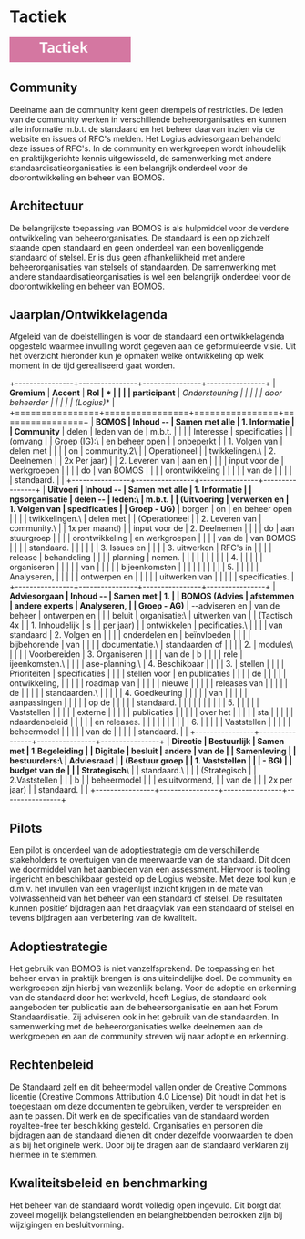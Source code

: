 

# Tactiek

![Tactiek](images/image7.png "Tactiek")

## Community

Deelname aan de community kent geen drempels of restricties. De leden
van de community werken in verschillende beheerorganisaties en kunnen
alle informatie m.b.t. de standaard en het beheer daarvan inzien via de
website en issues of RFC\'s melden. Het Logius adviesorgaan behandeld
deze issues of RFC's. In de community en werkgroepen wordt inhoudelijk
en praktijkgerichte kennis uitgewisseld, de samenwerking met andere
standaardisatieorganisaties is een belangrijk onderdeel voor de
doorontwikkeling en beheer van BOMOS.

## Architectuur

De belangrijkste toepassing van BOMOS is als hulpmiddel voor de verdere
ontwikkeling van beheerorganisaties. De standaard is een op zichzelf
staande open standaard en geen onderdeel van een bovenliggende standaard
of stelsel. Er is dus geen afhankelijkheid met andere beheerorganisaties
van stelsels of standaarden. De samenwerking met andere
standaardisatieorganisaties is wel een belangrijk onderdeel voor de
doorontwikkeling en beheer van BOMOS.

## Jaarplan/Ontwikkelagenda

Afgeleid van de doelstellingen is voor de standaard een ontwikkelagenda
opgesteld waarmee invulling wordt gegeven aan de geformuleerde visie.
Uit het overzicht hieronder kun je opmaken welke ontwikkeling op welk
moment in de tijd gerealiseerd gaat worden.

+----------------+----------------+----------------+----------------+
| **Gremium**    | **Accent**     | **Rol          | *              |
|                |                | participant**  | *Ondersteuning |
|                |                |                | door beheerder |
|                |                |                | (Logius)**     |
+================+================+================+================+
| **BOMOS        | Inhoud --      | Samen met alle | 1\. Informatie |
| Community**    | delen          | leden van de   | m.b.t.         |
|                |                | Interesse      | specificaties  |
| (omvang        |                | Groep (IG):\   | en beheer open |
| onbeperkt      |                | 1. Volgen van  | delen met      |
|                |                | on             | community.2\   |
| Operationeel   |                | twikkelingen.\ | 2. Deelnemen   |
| 2x Per jaar)   |                | 2. Leveren van | aan en         |
|                |                | input voor de  | werkgroepen    |
|                |                | do             | van BOMOS      |
|                |                | orontwikkeling |                |
|                |                | van de         |                |
|                |                | standaard.     |                |
+----------------+----------------+----------------+----------------+
| **Uitvoeri     | Inhoud --      | Samen met alle | 1\. Informatie |
| ngsorganisatie | delen --       | leden:\        | m.b.t.         |
| (Uitvoering    | verwerken en   | 1. Volgen van  | specificaties  |
| Groep - UG)**  | borgen         | on             | en beheer open |
|                |                | twikkelingen.\ | delen met      |
| (Operationeel  |                | 2. Leveren van | community.\    |
| 1x per maand)  |                | input voor de  | 2. Deelnemen   |
|                |                | do             | aan stuurgroep |
|                |                | orontwikkeling | en werkgroepen |
|                |                | van de         | van BOMOS      |
|                |                | standaard.     |                |
|                |                |                | 3\. Issues en  |
|                |                | 3\. uitwerken  | RFC's in       |
|                |                | release        | behandeling    |
|                |                | planning       | nemen.         |
|                |                |                |                |
|                |                |                | 4\.            |
|                |                |                | organiseren    |
|                |                |                | van            |
|                |                |                | bijeenkomsten  |
|                |                |                |                |
|                |                |                | 5\.            |
|                |                |                | Analyseren,    |
|                |                |                | ontwerpen en   |
|                |                |                | uitwerken van  |
|                |                |                | specificaties. |
+----------------+----------------+----------------+----------------+
| **Adviesorgaan | Inhoud --      | Samen met      | 1\.            |
| BOMOS (Advies  | afstemmen      | andere experts | Analyseren,    |
| Groep - AG)**  | --adviseren en | van de beheer  | ontwerpen en   |
|                | beluit         | organisatie:\  | uitwerken van  |
| (Tactisch 4x   |                | 1. Inhoudelijk | s              |
| per jaar)      |                | ontwikkelen    | pecificaties.\ |
|                |                | van standaard  | 2. Volgen en   |
|                |                | onderdelen en  | beïnvloeden    |
|                |                | bijbehorende   | van            |
|                |                | documentatie.\ | standaarden of |
|                |                | 2.             | modules\       |
|                |                | Voorbereiden   | 3. Organiseren |
|                |                | van de         | b              |
|                |                | rele           | ijeenkomsten.\ |
|                |                | ase-planning.\ | 4. Beschikbaar |
|                |                | 3.             | stellen        |
|                |                | Prioriteiten   | specificaties  |
|                |                | stellen voor   | en publicaties |
|                |                | de             |                |
|                |                | ontwikkeling,  |                |
|                |                | roadmap van    |                |
|                |                | nieuwe         |                |
|                |                | releases van   |                |
|                |                | de             |                |
|                |                | standaarden.\  |                |
|                |                | 4. Goedkeuring |                |
|                |                | van            |                |
|                |                | aanpassingen   |                |
|                |                | op de          |                |
|                |                | standaard.     |                |
|                |                |                |                |
|                |                | 5\.            |                |
|                |                | Vaststellen    |                |
|                |                | externe        |                |
|                |                | publicaties    |                |
|                |                | over het       |                |
|                |                | sta            |                |
|                |                | ndaardenbeleid |                |
|                |                | en releases.   |                |
|                |                |                |                |
|                |                | 6\.            |                |
|                |                | Vaststellen    |                |
|                |                | beheermodel    |                |
|                |                | van de         |                |
|                |                | standaard.     |                |
+----------------+----------------+----------------+----------------+
| **Directie     | Bestuurlijk    | Samen met      | 1.Begeleiding  |
| Digitale       | besluit        | andere         | van de         |
| Samenleving    |                | bestuurders:\  | Adviesraad     |
| (Bestuur groep |                | 1. Vaststellen |                |
| - BG)          |                | budget van de  |                |
| Strategisch**\ |                | standaard.\    |                |
| (Strategisch   |                | 2.Vaststellen  |                |
| b              |                | beheermodel    |                |
| esluitvormend, |                | van de         |                |
| 2x per jaar)   |                | standaard.     |                |
+----------------+----------------+----------------+----------------+

## Pilots

Een pilot is onderdeel van de adoptiestrategie om de verschillende
stakeholders te overtuigen van de meerwaarde van de standaard. Dit doen
we doormiddel van het aanbieden van een assessment. Hiervoor is tooling
ingericht en beschikbaar gesteld op de Logius website. Met deze tool kun
je d.m.v. het invullen van een vragenlijst inzicht krijgen in de mate
van volwassenheid van het beheer van een standard of stelsel. De
resultaten kunnen positief bijdragen aan het draagvlak van een standaard
of stelsel en tevens bijdragen aan verbetering van de kwaliteit.

## Adoptiestrategie

Het gebruik van BOMOS is niet vanzelfsprekend. De toepassing en het
beheer ervan in praktijk brengen is ons uiteindelijke doel. De community
en werkgroepen zijn hierbij van wezenlijk belang. Voor de adoptie en
erkenning van de standaard door het werkveld, heeft Logius, de standaard
ook aangeboden ter publicatie aan de beheersorganisatie en aan het Forum
Standaardisatie. Zij adviseren ook in het gebruik van de standaarden. In
samenwerking met de beheerorganisaties welke deelnemen aan de
werkgroepen en aan de community streven wij naar adoptie en erkenning.

## Rechtenbeleid

De Standaard zelf en dit beheermodel vallen onder de Creative Commons
licentie (Creative Commons Attribution 4.0 License) Dit houdt in dat het
is toegestaan om deze documenten te gebruiken, verder te verspreiden en
aan te passen. Dit werk en de specificaties van de standaard worden
royaltee-free ter beschikking gesteld. Organisaties en personen die
bijdragen aan de standaard dienen dit onder dezelfde voorwaarden te doen
als bij het originele werk. Door bij te dragen aan de standaard
verklaren zij hiermee in te stemmen.

## Kwaliteitsbeleid en benchmarking

Het beheer van de standaard wordt volledig open ingevuld. Dit borgt dat
zoveel mogelijk belangstellenden en belanghebbenden betrokken zijn bij
wijzigingen en besluitvorming.
